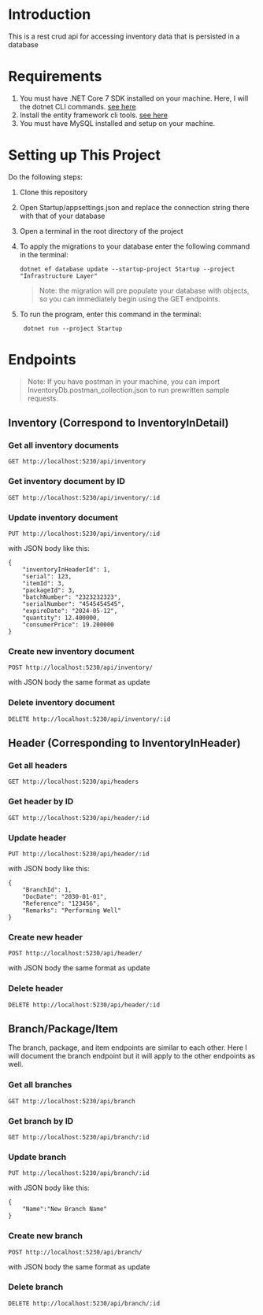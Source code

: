 # Introduction
This is a rest crud api for accessing inventory data that is persisted in a database

# Requirements
1. You must have .NET Core 7 SDK installed on your machine. Here, I will the dotnet CLI commands. [see here](https://dotnet.microsoft.com/en-us/download/dotnet/7.0)
2. Install the entity framework cli tools. [see here](https://learn.microsoft.com/en-us/ef/core/cli/dotnet#installing-the-tools) 
3. You must have MySQL installed and setup on your machine. 

# Setting up This Project
Do the following steps:
1. Clone this repository
2. Open Startup/appsettings.json and replace the connection string there with that of your database
3. Open a terminal in the root directory of the project
4. To apply the migrations to your database enter the following command in the terminal:

       dotnet ef database update --startup-project Startup --project "Infrastructure Layer"
    > Note: the migration will pre populate your database with objects, so you can immediately begin using the GET endpoints.

5. To run the program, enter this command in the terminal:

        dotnet run --project Startup

# Endpoints

> Note: If you have postman in your machine, you can import InventoryDb.postman_collection.json to run prewritten sample requests.

## Inventory (Correspond to InventoryInDetail)
### Get all inventory documents
    GET http://localhost:5230/api/inventory
### Get inventory document by ID
    GET http://localhost:5230/api/inventory/:id
### Update inventory document
    PUT http://localhost:5230/api/inventory/:id

with JSON body like this:
```
{
    "inventoryInHeaderId": 1,
    "serial": 123,
    "itemId": 3,
    "packageId": 3,
    "batchNumber": "2323232323",
    "serialNumber": "4545454545",
    "expireDate": "2024-05-12",
    "quantity": 12.400000,
    "consumerPrice": 19.200000
}
```
### Create new inventory document
    POST http://localhost:5230/api/inventory/

with JSON body the same format as update

### Delete inventory document
    DELETE http://localhost:5230/api/inventory/:id

## Header (Corresponding to InventoryInHeader)
### Get all headers
    GET http://localhost:5230/api/headers
### Get header by ID
    GET http://localhost:5230/api/header/:id
### Update header
    PUT http://localhost:5230/api/header/:id

with JSON body like this:
```
{
    "BranchId": 1,
    "DocDate": "2030-01-01",
    "Reference": "123456",
    "Remarks": "Performing Well"
}
```
### Create new header
    POST http://localhost:5230/api/header/

with JSON body the same format as update

### Delete header
    DELETE http://localhost:5230/api/header/:id

## Branch/Package/Item
The branch, package, and item endpoints are similar to each other. Here I will document the branch endpoint but it will apply to the other endpoints as well.

### Get all branches
    GET http://localhost:5230/api/branch

### Get branch by ID
    GET http://localhost:5230/api/branch/:id

### Update branch
    PUT http://localhost:5230/api/branch/:id

with JSON body like this:
```
{
    "Name":"New Branch Name"
}
```
### Create new branch
    POST http://localhost:5230/api/branch/

with JSON body the same format as update
### Delete branch
    DELETE http://localhost:5230/api/branch/:id